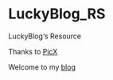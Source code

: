 # LuckyBlog_RS
LuckyBlog‘s Resource

Thanks to [PicX](https://github.com/XPoet/picx)

Welcome to my [blog](https:blog.luckykeeper.site:24680)
